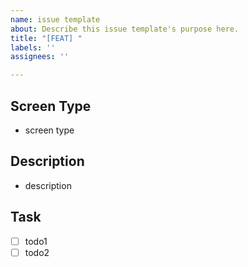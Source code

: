 ```yaml
---
name: issue template
about: Describe this issue template's purpose here.
title: "[FEAT] "
labels: ''
assignees: ''

---
```


## Screen Type
- screen type

## Description
- description

## Task
- [ ] todo1
- [ ] todo2
